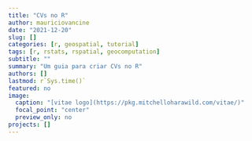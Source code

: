 ```yaml
---
title: "CVs no R"
author: mauriciovancine
date: "2021-12-20"
slug: []
categories: [r, geospatial, tutorial]
tags: [r, rstats, rspatial, geocomputation]
subtitle: ""
summary: "Um guia para criar CVs no R"
authors: []
lastmod: r`Sys.time()`
featured: no
image: 
  caption: "[vitae logo](https://pkg.mitchelloharawild.com/vitae/)"
  focal_point: "center"
  preview_only: no
projects: []
---
```




